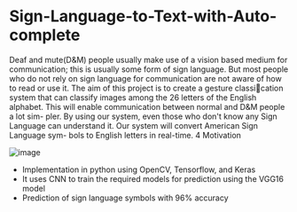 # Sign-Language-to-Text-with-Auto-complete

Deaf and mute(D&M) people usually make use of a vision based medium for
communication; this is usually some form of sign language. But most people
who do not rely on sign language for communication are not aware of how
to read or use it. The aim of this project is to create a gesture classication
system that can classify images among the 26 letters of the English alphabet.
This will enable communication between normal and D&M people a lot sim-
pler. By using our system, even those who don't know any Sign Language
can understand it. Our system will convert American Sign Language sym-
bols to English letters in real-time.
4 Motivation


![image](https://user-images.githubusercontent.com/60578239/152095544-8020a709-378d-48cf-884b-6b71df745cd6.png)


- Implementation in python using OpenCV, Tensorflow, and Keras
- It uses CNN to train the required models for prediction using the VGG16 model
- Prediction of sign language symbols with 96% accuracy
